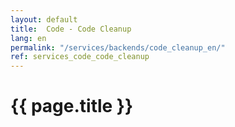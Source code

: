 ```yaml
---
layout: default
title:  Code - Code Cleanup
lang: en
permalink: "/services/backends/code_cleanup_en/"
ref: services_code_code_cleanup
---
```

# {{ page.title }}
